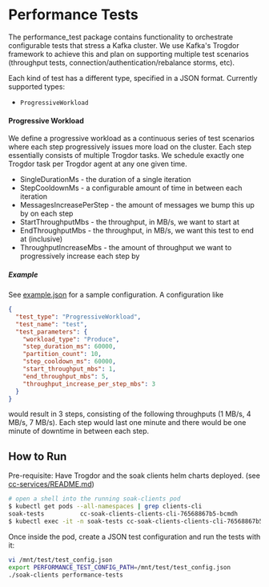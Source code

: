 # Performance Tests

The performance_test package contains functionality to orchestrate configurable tests that stress a Kafka cluster.
We use Kafka's Trogdor framework to achieve this and plan on supporting multiple test scenarios (throughput tests, connection/authentication/rebalance storms, etc).

Each kind of test has a different type, specified in a JSON format.
Currently supported types:   
* `ProgressiveWorkload`


#### Progressive Workload
We define a progressive workload as a continuous series of test scenarios where each step progressively issues more load on the cluster.
Each step essentially consists of multiple Trogdor tasks. We schedule exactly one Trogdor task per Trogdor agent at any one given time.

* SingleDurationMs - the duration of a single iteration
* StepCooldownMs - a configurable amount of time in between each iteration
* MessagesIncreasePerStep - the amount of messages we bump this up by on each step
* StartThroughputMbs - the throughput, in MB/s, we want to start at
* EndThroughputMbs - the throughput, in MB/s, we want this test to end at (inclusive)
* ThroughputIncreaseMbs - the amount of throughput we want to progressively increase each step by

##### Example
See [example.json](example.json) for a sample configuration.
A configuration like
```json
{
  "test_type": "ProgressiveWorkload",
  "test_name": "test",
  "test_parameters": {
    "workload_type": "Produce",
    "step_duration_ms": 60000,
    "partition_count": 10,
    "step_cooldown_ms": 60000,
    "start_throughput_mbs": 1,
    "end_throughput_mbs": 5,
    "throughput_increase_per_step_mbs": 3
  }
}
```
would result in 3 steps, consisting of the following throughputs (1 MB/s, 4 MB/s, 7 MB/s). Each step would last one minute and there would be one minute of downtime in between each step.

## How to Run
Pre-requisite: Have Trogdor and the soak clients helm charts deployed. (see [cc-services/README.md](../../README.md))

```bash
# open a shell into the running soak-clients pod
$ kubectl get pods --all-namespaces | grep clients-cli
soak-tests          cc-soak-clients-clients-cli-76568867b5-bcmdh                 0/1     Running              0          1h
$ kubectl exec -it -n soak-tests cc-soak-clients-clients-cli-76568867b5-bcmdh sh
```
Once inside the pod, create a JSON test configuration and run the tests with it:
```bash
vi /mnt/test/test_config.json
export PERFORMANCE_TEST_CONFIG_PATH=/mnt/test/test_config.json
./soak-clients performance-tests
```
